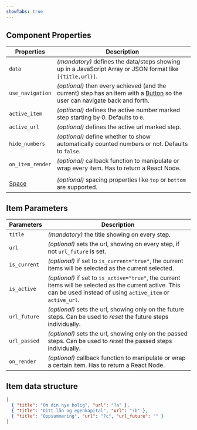 ```yaml
---
showTabs: true
---
```


## Component Properties

| Properties                                  | Description                                                                                                                                            |
| ------------------------------------------- | ------------------------------------------------------------------------------------------------------------------------------------------------------ |
| `data`                                      | _(mandatory)_ defines the data/steps showing up in a JavaScript Array or JSON format like `[{title,url}]`.                                             |
| `use_navigation`                            | _(optional)_ then every achieved (and the current) step has an item with a [Button](/uilib/components/button) so the user can navigate back and forth. |
| `active_item`                               | _(optional)_ defines the active number marked step starting by 0. Defaults to `0`.                                                                     |
| `active_url`                                | _(optional)_ defines the active url marked step.                                                                                                       |
| `hide_numbers`                              | _(optional)_ define whether to show automatically counted numbers or not. Defaults to `false`.                                                         |
| `on_item_render`                            | _(optional)_ callback function to manipulate or wrap every item. Has to return a React Node.                                                           |
|                                             |                                                                                                                                                        |
| [Space](/uilib/components/space/properties) | _(optional)_ spacing properties like `top` or `bottom` are supported.                                                                                  |

## Item Parameters

| Parameters   | Description                                                                                                                                                           |
| ------------ | --------------------------------------------------------------------------------------------------------------------------------------------------------------------- |
| `title`      | _(mandatory)_ the title showing on every step.                                                                                                                        |
| `url`        | _(optional)_ sets the url, showing on every step, if not `url_future` is set.                                                                                         |
| `is_current` | _(optional)_ if set to `is_current="true"`, the current items will be selected as the current selected.                                                               |
| `is_active`  | _(optional)_ if set to `is_active="true"`, the current items will be selected as the current active. This can be used instead of using `active_item` or `active_url`. |
| `url_future` | _(optional)_ sets the url, showing only on the future steps. Can be used to _reset_ the future steps individually.                                                    |
| `url_passed` | _(optional)_ sets the url, showing only on the passed steps. Can be used to _reset_ the passed steps individually.                                                    |
| `on_render`  | _(optional)_ callback function to manipulate or wrap a certain item. Has to return a React Node.                                                                      |

## Item data structure

```json
[
  { "title": "Om din nye bolig", "url": "?a" },
  { "title": "Ditt lån og egenkapital", "url": "?b" },
  { "title": "Oppsummering", "url": "?c", "url_future": "" }
]
```
